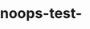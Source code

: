 # noops-test-<html>
  <head>
    <meta charset="utf-8">
    <title>Directbot Starter</title>
    <script type="text/javascript" src="https://github.com/github/fetch/releases/download/v3.0.0/fetch.umd.js"></script>
    <script src="noopbots.js"></script>
    <script src="directbot-connected.js"></script>
    <style>
      body, html {
        margin: 0;
        padding: 0;
      }
    </style>
  </head>
  <body>
    <canvas id="canvas"></canvas>
  </body>
</html>
